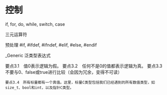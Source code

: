 # 控制

if, for, do, while, switch, case

三元运算符

预处理
#if, #ifdef, #ifndef, #elif, #else, #endif

_Generic 泛类型表达式


要点3.1　值0表示逻辑为假。
要点3.2　任何不是0的值都表示逻辑为真。
要点3.3　不要与0、false或true进行比较（会因为冗余，变得不可读）
``````
要点3.4　所有标量都有一个真值。这里，标量C类型包括我们已经遇到的所有数值类型，如size_t、bool和int，以及指针C类型。


